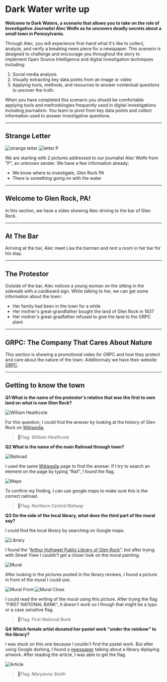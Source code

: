 # Dark Water write up

**Welcome to Dark Waters, a scenario that allows you to take on the role of Investigative Journalist Alec Wolfe as he uncovers deadly secrets about a small town in Pennsylvania.**

Through Alec, you will experience first-hand what it's like to collect, analyze, and verify a breaking news piece for a newspaper. This scenario is designed to challenge and encourage you throughout the story to implement Open Source Intelligence and digital investigation techniques including:

1. Social media analysis
2. Visually extracting key data points from an image or video
3. Applying tools, methods, and resources to answer contextual questions to uncover the truth.

When you have completed this scenario you should be comfortable applying tools and methodologies frequently used in digital investigations including journalism. You learn to pivot from key data points and collect information used to answer investigative questions.

---
## Strange Letter
![strange letter](img/Strange_Letter.jpg)
![letter P](img/Letter_P.jpg)

We are starting with 2 pictures addressed to our journalist Alec Wolfe from "P", an unknown sender.
We have a few information already:
- We know where to investigate, Glen Rock PA
- There is something going on with the water

---

## Welcome to Glen Rock, PA!
In this section, we have a video showing Alec driving to the bar of Glen Rock. 

---

## At The Bar
Arriving at the bar, Alec meet Lisa the barman and rent a room in her bar for his stay.

---

## The Protestor
Outside of the bar, Alec notices a young woman on the sitting in the sidewalk with a cardboard sign.
While talking to her, we can get some information about the town:
- Her family had been in the town for a while
- Her mother's great-grandfather bought the land of Glen Rock in 1837
- Her mother's great-gradfather refused to give the land to the GRPC plant

---

## GRPC: The Company That Cares About Nature
This section is showing a promotional video for GRPC and how they protect and care about the nature of the town.
Additionnaly we have their website [GRPC](https://www.kaseportal.com/grpc). 

---

## Getting to know the town

**Q1 What is the name of the protestor's relative that was the first to own land on what is now Glen Rock?**

![William Heathcote](img/Q1.png)

For this question, I could find the anwser by looking at the history of Glen Rock on [Wikipedia](https://en.wikipedia.org/wiki/Glen_Rock,_Pennsylvania).

> 🚩Flag: *William Heathcote*

**Q2 What is the name of the main Railroad through town?**

![Railroad](img/Q2.png)

I used the same [Wikipedia](https://en.wikipedia.org/wiki/Glen_Rock,_Pennsylvania) page to find the anwser. If I try to search an element on the page by typing "Rail", I found the flag.

![Maps](img/rail.png)

To confirm my finding, I can use google maps to make sure this is the correct railroad.

> 🚩Flag: *Northern Central Railway*

**Q3 On the side of the local library, what does the third part of the mural say?**

I could find the local library by searching on Google maps.

![Library](img/library.png)

I found the "[Arthur Hufnagel Public Library of Glen Rock](https://goo.gl/maps/m69N9PPFZXpNoNDz7?coh=178572&entry=tt)", but after trying with Street View I couldn't get a closer look on the mural painting.

![Mural](img/mural.png)

After looking in the pictures posted in the library reviews, I found a picture in front of the mural I could use.

![Mural Front](img/Q3.png)
![Mural Close](img/Q3close.png)

I could read the writing of the mural using this picture. After trying the flag "FIRST NATIONAL BANK", it doesn't work so I though that might be a typo or a case sensitive flag.

> 🚩Flag: *First National Bank*
  
**Q4 Which female artist donated her pastel work "under the rainbow" to the library?**

I was stuck on this one because I couldn't find the pastel work. But after using Google dorking, I found a [newspaper](https://issuu.com/engleprintingandpublishing/docs/ccs_102319) talking about a library diplaying artwork. After reading the article, I was able to get the flag.

![Article](img/Q4.png)

> 🚩Flag: *Maryanne Smith*
